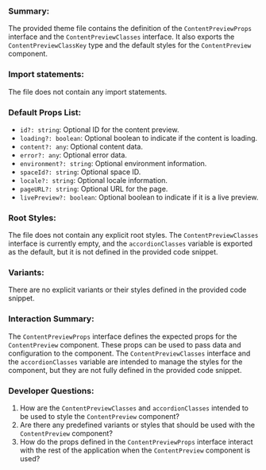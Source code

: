 ### Summary:
The provided theme file contains the definition of the `ContentPreviewProps` interface and the `ContentPreviewClasses` interface. It also exports the `ContentPreviewClassKey` type and the default styles for the `ContentPreview` component.

### Import statements:
The file does not contain any import statements.

### Default Props List:
- `id?: string`: Optional ID for the content preview.
- `loading?: boolean`: Optional boolean to indicate if the content is loading.
- `content?: any`: Optional content data.
- `error?: any`: Optional error data.
- `environment?: string`: Optional environment information.
- `spaceId?: string`: Optional space ID.
- `locale?: string`: Optional locale information.
- `pageURL?: string`: Optional URL for the page.
- `livePreview?: boolean`: Optional boolean to indicate if it is a live preview.

### Root Styles:
The file does not contain any explicit root styles. The `ContentPreviewClasses` interface is currently empty, and the `accordionClasses` variable is exported as the default, but it is not defined in the provided code snippet.

### Variants:
There are no explicit variants or their styles defined in the provided code snippet.

### Interaction Summary:
The `ContentPreviewProps` interface defines the expected props for the `ContentPreview` component. These props can be used to pass data and configuration to the component. The `ContentPreviewClasses` interface and the `accordionClasses` variable are intended to manage the styles for the component, but they are not fully defined in the provided code snippet.

### Developer Questions:
1. How are the `ContentPreviewClasses` and `accordionClasses` intended to be used to style the `ContentPreview` component?
2. Are there any predefined variants or styles that should be used with the `ContentPreview` component?
3. How do the props defined in the `ContentPreviewProps` interface interact with the rest of the application when the `ContentPreview` component is used?
